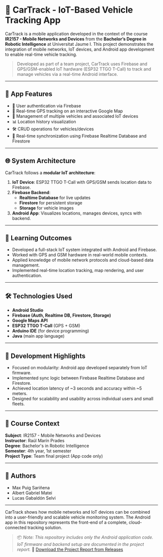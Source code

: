 # 🚗 CarTrack - IoT-Based Vehicle Tracking App

CarTrack is a mobile application developed in the context of the course **IR2157 - Mobile Networks and Devices** from the **Bachelor’s Degree in Robotic Intelligence** at Universitat Jaume I. This project demonstrates the integration of mobile networks, IoT devices, and Android app development to enable real-time vehicle tracking.

> Developed as part of a team project, CarTrack uses Firebase and GPS/GSM-enabled IoT hardware (ESP32 TTGO T-Call) to track and manage vehicles via a real-time Android interface.

---

## 📱 App Features

- 🔐 User authentication via Firebase
- 📍 Real-time GPS tracking on an interactive Google Map
- 🚙 Management of multiple vehicles and associated IoT devices
- 📊 Location history visualization
- 🛠️ CRUD operations for vehicles/devices
- 🔄 Real-time synchronization using Firebase Realtime Database and Firestore

---

## 🌐 System Architecture

CarTrack follows a **modular IoT architecture**:

1. **IoT Device**: ESP32 TTGO T-Call with GPS/GSM sends location data to Firebase.
2. **Firebase Backend**:
   - **Realtime Database** for live updates
   - **Firestore** for persistent storage
   - **Storage** for vehicle images
3. **Android App**: Visualizes locations, manages devices, syncs with backend.

---

## 🧠 Learning Outcomes

- Developed a full-stack IoT system integrated with Android and Firebase.
- Worked with GPS and GSM hardware in real-world mobile contexts.
- Applied knowledge of mobile network protocols and cloud-based data management.
- Implemented real-time location tracking, map rendering, and user authentication.

---

## 🛠️ Technologies Used

- **Android Studio**
- **Firebase (Auth, Realtime DB, Firestore, Storage)**
- **Google Maps API**
- **ESP32 TTGO T-Call** (GPS + GSM)
- **Arduino IDE** (for device programming)
- **Java** (main app language)

---

## 🧪 Development Highlights

- Focused on modularity: Android app developed separately from IoT firmware.
- Implemented sync logic between Firebase Realtime Database and Firestore.
- Achieved location latency of ~3 seconds and accuracy within ~5 meters.
- Designed for scalability and usability across individual users and small fleets.

---

## 📘 Course Context

**Subject**: IR2157 - Mobile Networks and Devices  
**Instructor**: Raúl Marín Prades  
**Degree**: Bachelor's in Robotic Intelligence  
**Semester**: 4th year, 1st semester  
**Project Type**: Team final project (App code only)

---

## 👥 Authors

- Max Puig Sariñena  
- Albert Gabriel Matei  
- Lucas Gabaldón Selvi  

---

CarTrack shows how mobile networks and IoT devices can be combined into a user-friendly and scalable vehicle monitoring system. The Android app in this repository represents the front-end of a complete, cloud-connected tracking solution.

> 📦 *Note: This repository includes only the Android application code. IoT firmware and backend setup are documented in the project report.*
📄 [Download the Project Report from Releases](https://github.com/yourusername/CarTrack/releases)

